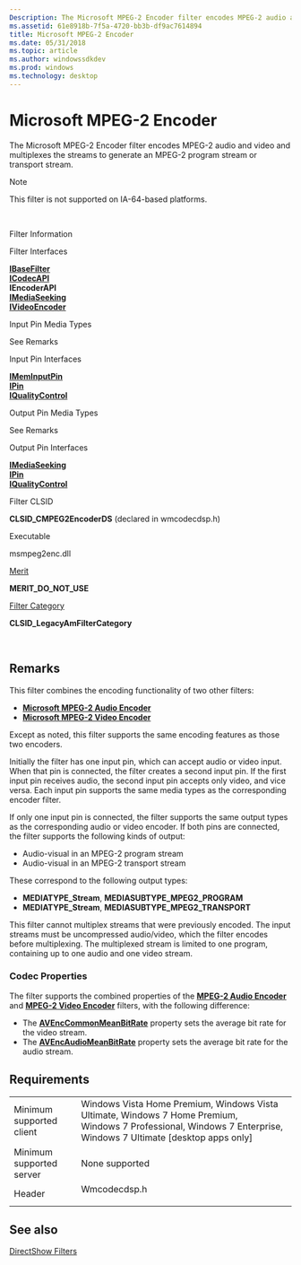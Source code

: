 ```yaml
---
Description: The Microsoft MPEG-2 Encoder filter encodes MPEG-2 audio and video and multiplexes the streams to generate an MPEG-2 program stream or transport stream.
ms.assetid: 61e8918b-7f5a-4720-bb3b-df9ac7614894
title: Microsoft MPEG-2 Encoder
ms.date: 05/31/2018
ms.topic: article
ms.author: windowssdkdev
ms.prod: windows
ms.technology: desktop
---
```


# Microsoft MPEG-2 Encoder

The Microsoft MPEG-2 Encoder filter encodes MPEG-2 audio and video and multiplexes the streams to generate an MPEG-2 program stream or transport stream.

> [!Note]  
> This filter is not supported on IA-64-based platforms.

 



Filter Information

Filter Interfaces

[**IBaseFilter**](/windows/win32/Strmif/nn-strmif-ibasefilter?branch=master)<br/> [**ICodecAPI**](/windows/win32/Strmif/nn-strmif-icodecapi?branch=master)<br/> **IEncoderAPI**<br/> [**IMediaSeeking**](/windows/win32/Strmif/nn-strmif-imediaseeking?branch=master)<br/> [**IVideoEncoder**](/windows/win32/strmif/?branch=master)<br/>

Input Pin Media Types

See Remarks

Input Pin Interfaces

[**IMemInputPin**](/windows/win32/Strmif/nn-strmif-imeminputpin?branch=master)<br/> [**IPin**](/windows/win32/Strmif/nn-strmif-ipin?branch=master)<br/> [**IQualityControl**](/windows/win32/Strmif/nn-strmif-iqualitycontrol?branch=master)<br/>

Output Pin Media Types

See Remarks

Output Pin Interfaces

[**IMediaSeeking**](/windows/win32/Strmif/nn-strmif-imediaseeking?branch=master)<br/> [**IPin**](/windows/win32/Strmif/nn-strmif-ipin?branch=master)<br/> [**IQualityControl**](/windows/win32/Strmif/nn-strmif-iqualitycontrol?branch=master)<br/>

Filter CLSID

**CLSID\_CMPEG2EncoderDS** (declared in wmcodecdsp.h)

Executable

msmpeg2enc.dll

[Merit](merit.md)

**MERIT\_DO\_NOT\_USE**

[Filter Category](filter-categories.md)

**CLSID\_LegacyAmFilterCategory**



 

## Remarks

This filter combines the encoding functionality of two other filters:

-   [**Microsoft MPEG-2 Audio Encoder**](microsoft-mpeg-2-audio-encoder.md)
-   [**Microsoft MPEG-2 Video Encoder**](microsoft-mpeg-2-video-encoder.md)

Except as noted, this filter supports the same encoding features as those two encoders.

Initially the filter has one input pin, which can accept audio or video input. When that pin is connected, the filter creates a second input pin. If the first input pin receives audio, the second input pin accepts only video, and vice versa. Each input pin supports the same media types as the corresponding encoder filter.

If only one input pin is connected, the filter supports the same output types as the corresponding audio or video encoder. If both pins are connected, the filter supports the following kinds of output:

-   Audio-visual in an MPEG-2 program stream
-   Audio-visual in an MPEG-2 transport stream

These correspond to the following output types:

-   **MEDIATYPE\_Stream**, **MEDIASUBTYPE\_MPEG2\_PROGRAM**
-   **MEDIATYPE\_Stream**, **MEDIASUBTYPE\_MPEG2\_TRANSPORT**

This filter cannot multiplex streams that were previously encoded. The input streams must be uncompressed audio/video, which the filter encodes before multiplexing. The multiplexed stream is limited to one program, containing up to one audio and one video stream.

### Codec Properties

The filter supports the combined properties of the [**MPEG-2 Audio Encoder**](microsoft-mpeg-2-audio-encoder.md) and [**MPEG-2 Video Encoder**](microsoft-mpeg-2-video-encoder.md) filters, with the following difference:

-   The [**AVEncCommonMeanBitRate**](avenccommonmeanbitrate-property.md) property sets the average bit rate for the video stream.
-   The [**AVEncAudioMeanBitRate**](avencaudiomeanbitrate.md) property sets the average bit rate for the audio stream.

## Requirements



|                                     |                                                                                                                                                                               |
|-------------------------------------|-------------------------------------------------------------------------------------------------------------------------------------------------------------------------------|
| Minimum supported client<br/> | Windows Vista Home Premium, Windows Vista Ultimate, Windows 7 Home Premium, Windows 7 Professional, Windows 7 Enterprise, Windows 7 Ultimate \[desktop apps only\]<br/> |
| Minimum supported server<br/> | None supported<br/>                                                                                                                                                     |
| Header<br/>                   | <dl> <dt>Wmcodecdsp.h</dt> </dl>                                                                                       |



## See also

<dl> <dt>

[DirectShow Filters](directshow-filters.md)
</dt> </dl>

 

 




